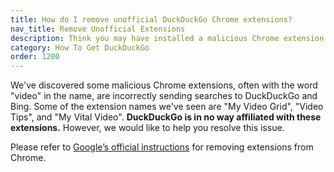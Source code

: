 ```yaml
---
title: How do I remove unofficial DuckDuckGo Chrome extensions?
nav_title: Remove Unofficial Extensions
description: Think you may have installed a malicious Chrome extension pretending to be from DuckDuckGo? Here’s how to get rid of it.
category: How To Get DuckDuckGo
order: 1200
---
```


We've discovered some malicious Chrome extensions, often with the word "video" in the name, are incorrectly sending searches to DuckDuckGo and Bing. Some of the extension names we've seen are "My Video Grid", "Video Tips", and "My Vital Video". **DuckDuckGo is in no way affiliated with these extensions.** However, we would like to help you resolve this issue.

Please refer to [Google’s official instructions](https://support.google.com/chrome_webstore/answer/2664769) for removing extensions from Chrome.
